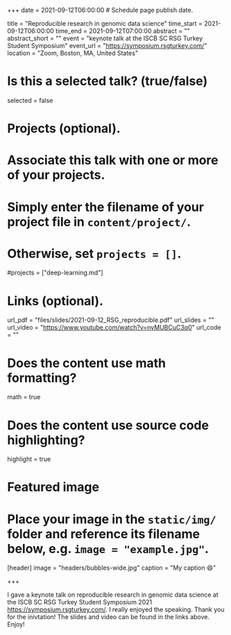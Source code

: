 +++
date = 2021-09-12T06:00:00  # Schedule page publish date.

title = "Reproducible research in genomic data science"
time_start = 2021-09-12T06:00:00
time_end = 2021-09-12T07:00:00
abstract = ""
abstract_short = ""
event = "keynote talk at the ISCB SC RSG Turkey Student Symposium"
event_url = "https://symposium.rsgturkey.com/"
location = "Zoom, Boston, MA, United States"

# Is this a selected talk? (true/false)
selected = false

# Projects (optional).
#   Associate this talk with one or more of your projects.
#   Simply enter the filename of your project file in `content/project/`.
#   Otherwise, set `projects = []`.
#projects = ["deep-learning.md"]

# Links (optional).
url_pdf = "files/slides/2021-09-12_RSG_reproducible.pdf"
url_slides = ""
url_video = "https://www.youtube.com/watch?v=nyMUBCuC3q0"
url_code = ""

# Does the content use math formatting?
math = true

# Does the content use source code highlighting?
highlight = true

# Featured image
# Place your image in the `static/img/` folder and reference its filename below, e.g. `image = "example.jpg"`.
[header]
image = "headers/bubbles-wide.jpg"
caption = "My caption :smile:"

+++

I gave a keynote talk on reproducible research in genomic data science at the ISCB SC RSG Turkey Student Symposium 2021 https://symposium.rsgturkey.com/. I really enjoyed the speaking. Thank you for the inivtation! The slides and video can be found in the links above. Enjoy!

